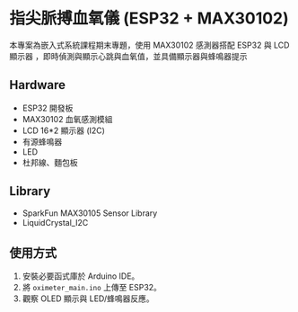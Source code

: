# 指尖脈搏血氧儀 (ESP32 + MAX30102)

本專案為嵌入式系統課程期末專題，使用 MAX30102 感測器搭配 ESP32 與 LCD 顯示器 ，即時偵測與顯示心跳與血氧值，並具備顯示器與蜂鳴器提示

## Hardware
- ESP32 開發板
- MAX30102 血氧感測模組
- LCD 16*2 顯示器 (I2C)
- 有源蜂鳴器
- LED
- 杜邦線、麵包板

## Library
- SparkFun MAX30105 Sensor Library
- LiquidCrystal_I2C


## 使用方式
1. 安裝必要函式庫於 Arduino IDE。
2. 將 `oximeter_main.ino` 上傳至 ESP32。
3. 觀察 OLED 顯示與 LED/蜂鳴器反應。
